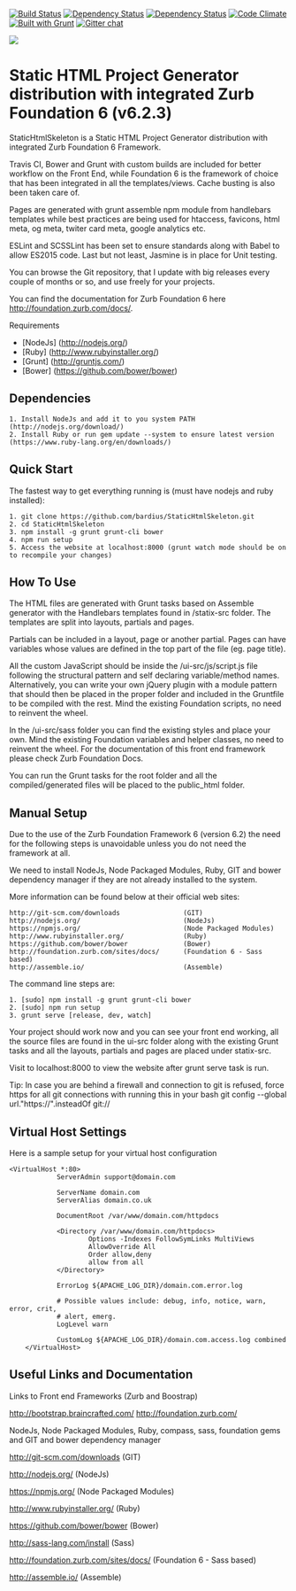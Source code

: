 [![Build Status](https://travis-ci.org/bardius/StaticHtmlSkeleton.svg?branch=master)](https://travis-ci.org/bardius/StaticHtmlSkeleton)
[![Dependency Status](https://www.versioneye.com/user/projects/5593bc066238390015000034/badge.png)](https://www.versioneye.com/user/projects/5593bc066238390015000034)
[![Dependency Status](https://www.versioneye.com/user/projects/5593bc5d6238390018000023/badge.png)](https://www.versioneye.com/user/projects/5593bc5d6238390018000023)
[![Code Climate](https://codeclimate.com/github/bardius/StaticHtmlSkeleton/badges/gpa.svg)](https://codeclimate.com/github/bardius/StaticHtmlSkeleton)
[![Built with Grunt](https://cdn.gruntjs.com/builtwith.png)](http://gruntjs.com/)
[![Gitter chat](https://badges.gitter.im/bardius/StaticHtmlSkeleton.png)](https://gitter.im/bardius/StaticHtmlSkeleton)

![](http://www.bardis.info/StaticHtmlSkeleton.png?)

Static HTML Project Generator distribution with integrated Zurb Foundation 6 (v6.2.3)
============================================================================

StaticHtmlSkeleton is a Static HTML Project Generator distribution with integrated Zurb Foundation 6 Framework.

Travis CI, Bower and Grunt with custom builds are included for better workflow on the Front End, while Foundation 6 is 
the framework of choice that has been integrated in all the templates/views. Cache busting is also been taken care of.

Pages are generated with grunt assemble npm module from handlebars templates while best practices are being used for 
htaccess, favicons, html meta, og meta, twiter card meta, google analytics etc.

ESLint and SCSSLint has been set to ensure standards along with Babel to allow ES2015 code. Last but not least, Jasmine 
is in place for Unit testing. 

You can browse the Git repository, that I update with big releases every couple of months or so, and use freely for your 
projects.

You can find the documentation for Zurb Foundation 6 here http://foundation.zurb.com/docs/.

Requirements

* [NodeJs] (http://nodejs.org/)
* [Ruby] (http://www.rubyinstaller.org/)
* [Grunt] (http://gruntjs.com/)
* [Bower] (https://github.com/bower/bower)


Dependencies
---------------------------------------------

    1. Install NodeJs and add it to you system PATH (http://nodejs.org/download/)
    2. Install Ruby or run gem update --system to ensure latest version (https://www.ruby-lang.org/en/downloads/)


Quick Start
------------------------------------------------------

The fastest way to get everything running is (must have nodejs and ruby installed):

	1. git clone https://github.com/bardius/StaticHtmlSkeleton.git
	2. cd StaticHtmlSkeleton
	3. npm install -g grunt grunt-cli bower
	4. npm run setup
	5. Access the website at localhost:8000 (grunt watch mode should be on to recompile your changes)


How To Use
---------------------------------------------

The HTML files are generated with Grunt tasks based on Assemble generator with the Handlebars templates found in 
/statix-src folder. The templates are split into layouts, partials and pages. 

Partials can be included in a layout, page or another partial. Pages can have variables whose values are defined in the 
top part of the file (eg. page title).

All the custom JavaScript should be inside the /ui-src/js/script.js file following the structural pattern and self 
declaring variable/method names. Alternatively, you can write your own jQuery plugin with a module pattern that should 
then be placed in the proper folder and included in the Gruntfile to be compiled with the rest. Mind the existing 
Foundation scripts, no need to reinvent the wheel.

In the /ui-src/sass folder you can find the existing styles and place your own. Mind the existing Foundation variables 
and helper classes, no need to reinvent the wheel. For the documentation of this front end framework please check 
Zurb Foundation Docs.

You can run the Grunt tasks for the root folder and all the compiled/generated files will be placed to the public_html 
folder.


Manual Setup
------------------------------------------------------

Due to the use of the Zurb Foundation Framework 6 (version 6.2) the need for the following steps is unavoidable unless 
you do not need the framework at all.

We need to install NodeJs, Node Packaged Modules, Ruby, GIT and bower dependency manager if they are not already 
installed to the system.

More information can be found below at their official web sites:

	http://git-scm.com/downloads				(GIT)
	http://nodejs.org/                          (NodeJs)
	https://npmjs.org/                          (Node Packaged Modules)
	http://www.rubyinstaller.org/               (Ruby)
	https://github.com/bower/bower				(Bower)
	http://foundation.zurb.com/sites/docs/	    (Foundation 6 - Sass based)
	http://assemble.io/                         (Assemble)

The command line steps are:

	1. [sudo] npm install -g grunt grunt-cli bower
	2. [sudo] npm run setup
	3. grunt serve [release, dev, watch] 

Your project should work now and you can see your front end working, all the source files are found in the ui-src folder
along with the existing Grunt tasks and all the layouts, partials and pages are placed under statix-src.

Visit to localhost:8000 to view the website after grunt serve task is run.

Tip: In case you are behind a firewall and connection to git is refused, force https for all git connections with running 
this in your bash git config --global url."https://".insteadOf git://


Virtual Host Settings
---------------------------------------------

Here is a sample setup for your virtual host configuration

	<VirtualHost *:80>
                ServerAdmin support@domain.com

                ServerName domain.com
                ServerAlias domain.co.uk

                DocumentRoot /var/www/domain.com/httpdocs

                <Directory /var/www/domain.com/httpdocs>
                        Options -Indexes FollowSymLinks MultiViews
                        AllowOverride All
                        Order allow,deny
                        allow from all
                </Directory>

                ErrorLog ${APACHE_LOG_DIR}/domain.com.error.log

                # Possible values include: debug, info, notice, warn, error, crit,
                # alert, emerg.
                LogLevel warn

                CustomLog ${APACHE_LOG_DIR}/domain.com.access.log combined
        </VirtualHost>


Useful Links and Documentation
----------------------------------------------

Links to Front end Frameworks (Zurb and Boostrap)

http://bootstrap.braincrafted.com/
http://foundation.zurb.com/

NodeJs, Node Packaged Modules, Ruby, compass, sass, foundation gems and GIT and bower dependency manager

http://git-scm.com/downloads				    (GIT)

http://nodejs.org/					            (NodeJs)

https://npmjs.org/					            (Node Packaged Modules)

http://www.rubyinstaller.org/				    (Ruby)

https://github.com/bower/bower				    (Bower)

http://sass-lang.com/install				    (Sass)

http://foundation.zurb.com/sites/docs/		    (Foundation 6 - Sass based)

http://assemble.io/                             (Assemble)
